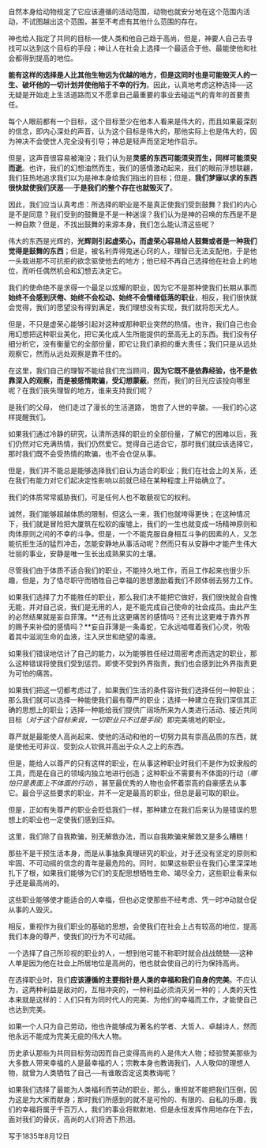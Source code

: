 自然本身给动物规定了它应该遵循的活动范围，动物也就安分地在这个范围内活动，不试图越出这个范围，甚至不考虑有其他什么范围的存在。

神也给人指定了共同的目标──使人类和他自己趋于高尚，但是，神要人自己去寻找可以达到这个目标的手段；神让人在社会上选择一个最适合于他、最能使他和社会都得到提高的地位。

**能有这样的选择是人比其他生物远为优越的地方，但是这同时也是可能毁灭人的一生、破坏他的一切计划并使他陷于不幸的行为**。因此，认真地考虑这种选择──这无疑是开始走上生活道路而又不愿拿自己最重要的事业去碰运气的青年的首要责任。

每个人眼前都有一个目标，这个目标至少在他本人看来是伟大的，而且如果最深刻的信念，即内心深处的声音，认为这个目标是伟大的，那他实际上也是伟大的，因为神决不会使世人完全没有引导；神总是轻声而坚定地作启示。

但是，这声音很容易被淹没；我们认为是**灵感的东西可能须臾而生，同样可能须臾而逝**。也许，我们的幻想油然而生，我们的感情激动起来，我们的眼前浮想联翩，我们狂热地追求我们以为是神本身给我们指出的目标；但是，**我们梦寐以求的东西很快就使我们厌恶──于是我们的整个存在也就毁灭了**。

因此，我们应当认真考虑：所选择的职业是不是真正使我们受到鼓舞？我们的内心是不是同意？我们受到的鼓舞是不是一种迷误？我们认为是神的召唤的东西是不是一种自欺？但是，不找出鼓舞的来源本身，我们怎么能认清这些呢？

伟大的东西是光辉的，**光辉则引起虚荣心，而虚荣心容易给人鼓舞或者是一种我们觉得是鼓舞的东西**；但是，被名利弄得鬼迷心窍的人，理智已无法支配他，于是他一头栽进那不可抗拒的欲念驱使他去的地方；他已经不再自己选择他在社会上的地位，而听任偶然机会和幻想去决定它。

我们的使命绝不是求得一个最足以炫耀的职业，因为它不是那种使我们长期从事而**始终不会感到厌倦、始终不会松动、始终不会情绪低落的职业**，相反，我们很快就会觉得，我们的愿望没有得到满足，我们理想没有实现，我们就将怨天尤人。

但是，不只是虚荣心能够引起对这种或那种职业突然的热情。也许，我们自己也会用幻想把这种职业美化，把它美化成人生所能提供的至高无上的东西。我们没有仔细分析它，没有衡量它的全部份量，即它让我们承担的重大责任；我们只是从远处观察它，然而从远处观察是靠不住的。

在这里，我们自己的理智不能给我们充当顾问，**因为它既不是依靠经验，也不是依靠深入的观察，而是被感情欺骗，受幻想蒙蔽**。然而，我们的目光应该投向哪里呢？在我们丧失理智的地方，谁来支持我们呢？

是我们的父母， 他们走过了漫长的生活道路， 饱尝了人世的辛酸。──我们的心这样提醒我们。

如果我们通过冷静的研究，认清所选择的职业的全部份量，了解它的困难以后，我们仍然对它充满热情，我们仍然爱它。觉得自己适合它，那时我们就应该选择它，那时我们既不会受热情的欺骗，也不会仓促从事。

但是，我们并不能总是能够选择我们自认为适合的职业；我们在社会上的关系，还在我们有能力对它们起决定性影响以前就已经在某种程度上开始确立了。

我们的体质常常威胁我们，可是任何人也不敢藐视它的权利。

诚然，我们能够超越体质的限制，但这么一来，我们也就垮得更快；在这种情况下，我们就是冒险把大厦筑在松软的废墟上，我们的一生也就变成一场精神原则和肉体原则之间的不幸的斗争。但是，一个不能克服自身相互斗争的因素的人，又怎能抗拒生活的猛烈冲击，怎能安静地从事活动呢？然而只有从安静中才能产生伟大壮丽的事业，安静是唯一生长出成熟果实的土壤。

尽管我们由于体质不适合我们的职业，不能持久地工作，而且工作起来也很少乐趣，但是，为了恪尽职守而牺牲自己幸福的思想激励着我们不顾体弱去努力工作。

如果我们选择了力不能胜任的职业，那么我们决不能把它做好，我们很快就会自愧无能，并对自己说，我们是无用的人，是不能完成自己使命的社会成员。由此产生的必然结果就是妄自菲薄。**还有比这更痛苦的感情吗？还有比这更难于靠外界的赐予来补偿的感情吗？**妄自菲薄是一条毒蛇，它永远啮噬着我们心灵，吮吸着其中滋润生命的血液，注入厌世和绝望的毒液。

如果我们错误地估计了自己的能力，以为能够胜任经过周密考虑而选定的职业，那么这种错误将使我们受到惩罚。即使不受到外界指责，我们也会感到比外界指责更为可怕的痛苦。

如果我们把这一切都考虑过了，如果我们生活的条件容许我们选择任何一种职业；那么我们就可以选择一种能使我们最有尊严的职业；选择一种建立在我们深信其正确的思想上的职业；选择一种能给我们提供广阔场所来为人类进行活动、接近共同目标（_对于这个目标来说，一切职业只不过是手段_）即完美境地的职业。

尊严就是最能使人高尚起来、使他的活动和他的一切努力具有崇高品质的东西，就是使他无可非议、受到众人钦佩并高出于众人之上的东西。

但是，能给人以尊严的只有这样的职业，在从事这种职业时我们不是作为奴隶般的工具，而是在自己的领域内独立地进行创造；这种职业不需要有不体面的行动（_哪怕只是表面上不体面的行动_），甚至最优秀的人物也会怀着崇高的自豪感去从事它。最合乎这些要求的职业，并不一定是最高的职业，但总是最可取的职业。

但是，正如有失尊严的职业会贬低我们一样，那种建立在我们后来认为是错误的思想上的职业也一定使我们感到压抑。

这里，我们除了自我欺骗，别无解救办法，而以自我欺骗来解救又是多么糟糕！

那些不是干预生活本身，而是从事抽象真理研究的职业，对于还没有坚定的原则和牢固、不可动摇的信念的青年是最危险的。同时，如果这些职业在我们心里深深地扎下了根，如果我们能够为它们的支配思想牺牲生命、竭尽全力，这些职业看来似乎还是最高尚的。

这些职业能够使才能适合的人幸福，但也必定使那些不经考虑、凭一时冲动就仓促从事的人毁灭。

相反，重视作为我们职业的基础的思想，会使我们在社会上占有较高的地位，提高我们本身的尊严，使我们的行为不可动摇。

一个选择了自己所珍视的职业的人，一想到他可能不称职时就会战战兢兢──这种人单是因为他在社会上所居地位是高尚的，他也就会使自己的行为保持高尚。

在选择职业时，我们**应该遵循的主要指针是人类的幸福和我们自身的完美**。不应认为，这两种利益是敌对的，互相冲突的，一种利益必须消灭另一种的；人类的天性本来就是这样的：人们只有为同时代人的完美、为他们的幸福而工作，才能使自己也达到完美。

如果一个人只为自己劳动，他也许能够成为著名的学者、大哲人、卓越诗人，然而他永远不能成为完美无疵的伟大人物。

历史承认那些为共同目标劳动因而自己变得高尚的人是伟大人物；经验赞美那些为大多数人带来幸福的人是最幸福的人；宗教本身也教诲我们，人人敬仰的理想人物，就曾为人类牺牲了自己──有谁敢否定这类教诲呢？

如果我们选择了最能为人类福利而劳动的职业，那么，重担就不能把我们压倒，因为这是为大家而献身；那时我们所感到的就不是可怜的、有限的、自私的乐趣，我们的幸福将属于千百万人，我们的事业将默默地、但是永恒发挥作用地存在下去，面对我们的骨灰，高尚的人们将洒下热泪。

写于1835年8月12日